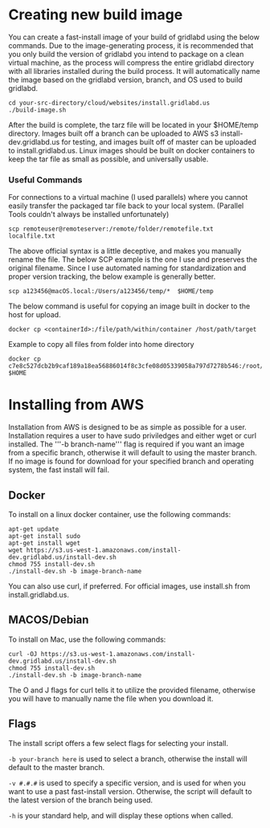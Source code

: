 # Creating new build image

You can create a fast-install image of your build of gridlabd using the below commands. Due to the image-generating process, it is recommended that you only build the version of gridlabd you intend to package on a clean virtual machine,
as the process will compress the entire gridlabd directory with all libraries installed during the build process. It will automatically name the image based on the gridlabd version, branch, and OS used to build gridlabd.

~~~
cd your-src-directory/cloud/websites/install.gridlabd.us
./build-image.sh
~~~

After the build is complete, the tarz file will be located in your $HOME/temp directory. Images built off a branch can be uploaded to AWS s3 install-dev.gridlabd.us for testing, and images built off of master can be uploaded to install.gridlabd.us. Linux images
should be built on docker containers to keep the tar file as small as possible, and universally usable.

### Useful Commands
For connections to a virtual machine (I used parallels) where you cannot easily transfer the packaged tar file
back to your local system. (Parallel Tools couldn't always be installed unfortunately)

~~~
scp remoteuser@remoteserver:/remote/folder/remotefile.txt  localfile.txt
~~~

The above official syntax is a little deceptive, and makes you manually rename the file. 
The below SCP example is the one I use and preserves the original filename.
Since I use automated naming for standardization and proper version tracking, the below example is generally better.

~~~
scp a123456@macOS.local:/Users/a123456/temp/*  $HOME/temp
~~~

The below command is useful for copying an image built in docker to the host for upload.

~~~
docker cp <containerId>:/file/path/within/container /host/path/target
~~~

Example to copy all files from folder into home directory

~~~
docker cp c7e8c527dcb2b9caf189a18ea56886014f8c3cfe08d05339058a797d7278b546:/root/temp/. $HOME
~~~

# Installing from AWS

Installation from AWS is designed to be as simple as possible for a user. Installation requires a user to have sudo priviledges and either wget or curl installed. The '''-b branch-name''' flag is required if you want an image from a specific branch, otherwise it will default to using the master branch. If no image is found for download for your specified branch and operating system, the fast install will fail. 

## Docker
To install on a linux docker container, use the following commands:

~~~
apt-get update
apt-get install sudo
apt-get install wget
wget https://s3.us-west-1.amazonaws.com/install-dev.gridlabd.us/install-dev.sh
chmod 755 install-dev.sh
./install-dev.sh -b image-branch-name
~~~

You can also use curl, if preferred. For official images, use install.sh from install.gridlabd.us.

## MACOS/Debian
To install on Mac, use the following commands:

~~~
curl -OJ https://s3.us-west-1.amazonaws.com/install-dev.gridlabd.us/install-dev.sh
chmod 755 install-dev.sh
./install-dev.sh -b image-branch-name
~~~

The O and J flags for curl tells it to utilize the provided filename, otherwise you will have to manually name the file when you download it.

## Flags
The install script offers a few select flags for selecting your install.


`-b your-branch here` is used to select a branch, otherwise the install will default to the master branch.

`-v #.#.#` is used to specify a specific version, and is used for when you want to use a past fast-install version. Otherwise, the script will default to the latest version of the branch being used.

`-h` is your standard help, and will display these options when called.
